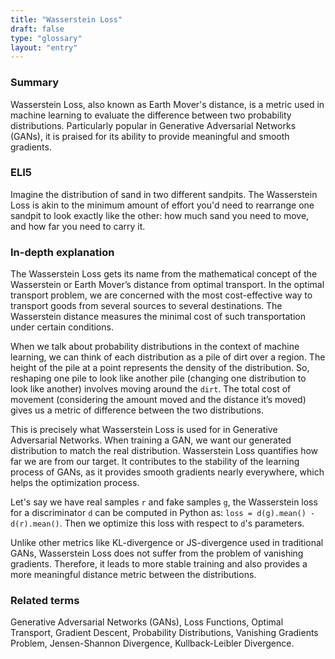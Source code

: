```yaml
---
title: "Wasserstein Loss"
draft: false
type: "glossary"
layout: "entry"
---
```


### Summary
Wasserstein Loss, also known as Earth Mover's distance, is a metric used in machine learning to evaluate the difference between two probability distributions. Particularly popular in Generative Adversarial Networks (GANs), it is praised for its ability to provide meaningful and smooth gradients.

### ELI5
Imagine the distribution of sand in two different sandpits. The Wasserstein Loss is akin to the minimum amount of effort you'd need to rearrange one sandpit to look exactly like the other: how much sand you need to move, and how far you need to carry it.

### In-depth explanation
The Wasserstein Loss gets its name from the mathematical concept of the Wasserstein or Earth Mover’s distance from optimal transport. In the optimal transport problem, we are concerned with the most cost-effective way to transport goods from several sources to several destinations. The Wasserstein distance measures the minimal cost of such transportation under certain conditions. 

When we talk about probability distributions in the context of machine learning, we can think of each distribution as a pile of dirt over a region. The height of the pile at a point represents the density of the distribution. So, reshaping one pile to look like another pile (changing one distribution to look like another) involves moving around the `dirt`. The total cost of movement (considering the amount moved and the distance it’s moved) gives us a metric of difference between the two distributions. 

This is precisely what Wasserstein Loss is used for in Generative Adversarial Networks. When training a GAN, we want our generated distribution to match the real distribution. Wasserstein Loss quantifies how far we are from our target. It contributes to the stability of the learning process of GANs, as it provides smooth gradients nearly everywhere, which helps the optimization process.

Let's say we have real samples `r` and fake samples `g`, the Wasserstein loss for a discriminator `d` can be computed in Python as: `loss = d(g).mean() - d(r).mean()`. Then we optimize this loss with respect to `d`'s parameters.

Unlike other metrics like KL-divergence or JS-divergence used in traditional GANs, Wasserstein Loss does not suffer from the problem of vanishing gradients. Therefore, it leads to more stable training and also provides a more meaningful distance metric between the distributions.

### Related terms
Generative Adversarial Networks (GANs), Loss Functions, Optimal Transport, Gradient Descent, Probability Distributions, Vanishing Gradients Problem, Jensen-Shannon Divergence, Kullback-Leibler Divergence.

